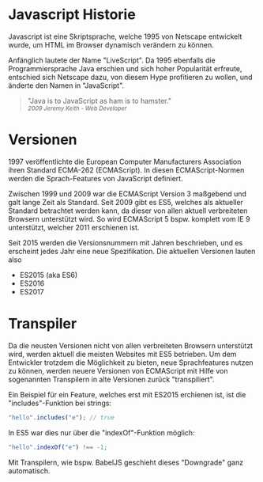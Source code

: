 # Javascript Historie
Javascript ist eine Skriptsprache, welche 1995 von Netscape entwickelt wurde, um HTML im Browser dynamisch verändern zu können.

Anfänglich lautete der Name "LiveScript". Da 1995 ebenfalls die Programmiersprache Java erschien und sich hoher Popularität erfreute, entschied sich Netscape dazu, von diesem Hype profitieren zu wollen, und änderte den Namen in "JavaScript".

>"Java is to JavaScript as ham is to hamster."  
<sub>*2009  Jeremy Keith - Web Developer*<sub>

# Versionen
1997 veröffentlichte die European Computer Manufacturers Association ihren Standard ECMA-262 (ECMAScript). In diesen ECMAScript-Normen werden die Sprach-Features von JavaScript definiert.

Zwischen 1999 und 2009 war die ECMAScript Version 3 maßgebend und galt lange Zeit als Standard. Seit 2009 gibt es ES5, welches als aktueller Standard betrachtet werden kann, da dieser von allen aktuell verbreiteten Browsern unterstützt wird. So wird ECMAScript 5 bspw. komplett vom IE 9 unterstützt, welcher 2011 erschienen ist. 

Seit 2015 werden die Versionsnummern mit Jahren beschrieben, und es erscheint jedes Jahr eine neue Spezifikation. Die aktuellen Versionen lauten also 
- ES2015 (aka ES6)
- ES2016
- ES2017

# Transpiler
Da die neusten Versionen nicht von allen verbreiteten Browsern unterstützt wird, werden aktuell die meisten Websites mit ES5 betrieben. Um dem Entwickler trotzdem die Möglichkeit zu bieten, neue Sprachfeatures nutzen zu können, werden neuere Versionen von ECMAScript mit Hilfe von sogenannten Transpilern in alte Versionen zurück "transpiliert".

Ein Beispiel für ein Feature, welches erst mit ES2015 erchienen ist, ist die "includes"-Funktion bei strings:

```javascript
"hello".includes("e"); // true
```

In ES5 war dies nur über die "indexOf"-Funktion möglich:

```javascript
"hello".indexOf("e") !== -1;
```

Mit Transpilern, wie bspw. BabelJS geschieht dieses "Downgrade" ganz automatisch.


